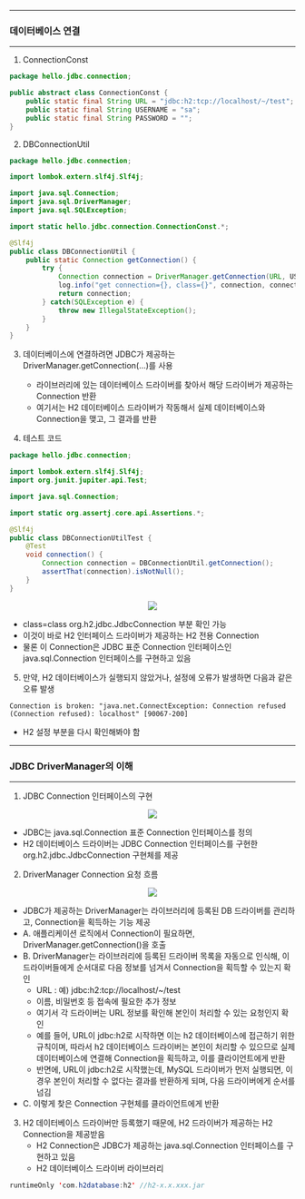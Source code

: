-----
### 데이터베이스 연결
-----
1. ConnectionConst
```java
package hello.jdbc.connection;

public abstract class ConnectionConst {
    public static final String URL = "jdbc:h2:tcp://localhost/~/test";
    public static final String USERNAME = "sa";
    public static final String PASSWORD = "";
}
```

2. DBConnectionUtil
```java
package hello.jdbc.connection;

import lombok.extern.slf4j.Slf4j;

import java.sql.Connection;
import java.sql.DriverManager;
import java.sql.SQLException;

import static hello.jdbc.connection.ConnectionConst.*;

@Slf4j
public class DBConnectionUtil {
    public static Connection getConnection() {
        try {
            Connection connection = DriverManager.getConnection(URL, USERNAME, PASSWORD);
            log.info("get connection={}, class={}", connection, connection.getClass());
            return connection;
        } catch(SQLException e) {
            throw new IllegalStateException();
        }
    }
}
```

3. 데이터베이스에 연결하려면 JDBC가 제공하는 DriverManager.getConnection(...)를 사용
   - 라이브러리에 있는 데이터베이스 드라이버를 찾아서 해당 드라이버가 제공하는 Connection 반환
   - 여기서는 H2 데이터베이스 드라이버가 작동해서 실제 데이터베이스와 Connection을 맺고, 그 결과를 반환

4. 테스트 코드
```java
package hello.jdbc.connection;

import lombok.extern.slf4j.Slf4j;
import org.junit.jupiter.api.Test;

import java.sql.Connection;

import static org.assertj.core.api.Assertions.*;

@Slf4j
public class DBConnectionUtilTest {
    @Test
    void connection() {
        Connection connection = DBConnectionUtil.getConnection();
        assertThat(connection).isNotNull();
    }
}
```
<div align="center">
<img src="https://github.com/sooyounghan/Spring/assets/34672301/011ac2e5-18df-4005-bc07-d9bde6f68c87">
</div>

  - class=class org.h2.jdbc.JdbcConnection 부분 확인 가능
  - 이것이 바로 H2 인터페이스 드라이버가 제공하는 H2 전용 Connection
  - 물론 이 Connection은 JDBC 표준 Connection 인터페이스인 java.sql.Connection 인터페이스를 구현하고 있음

5. 만약, H2 데이터베이스가 실행되지 않았거나, 설정에 오류가 발생하면 다음과 같은 오류 발생
```
Connection is broken: "java.net.ConnectException: Connection refused (Connection refused): localhost" [90067-200]
```
  - H2 설정 부분을 다시 확인해봐야 함

-----
### JDBC DriverManager의 이해
-----
1. JDBC Connection 인터페이스의 구현
<div align="center">
<img src="https://github.com/sooyounghan/Spring/assets/34672301/d1952b8f-cce8-43b2-a786-3dfba2be20d1">
</div>

  - JDBC는 java.sql.Connection 표준 Connection 인터페이스를 정의
  - H2 데이터베이스 드라이버는 JDBC Connection 인터페이스를 구현한 org.h2.jdbc.JdbcConnection 구현체를 제공

2. DriverManager Connection 요청 흐름
<div align="center">
<img src="https://github.com/sooyounghan/Spring/assets/34672301/191588ec-a9ef-43c0-99cf-95e33b309ad2">
</div>

  - JDBC가 제공하는 DriverManager는 라이브러리에 등록된 DB 드라이버를 관리하고, Connection을 획득하는 기능 제공
  - A. 애플리케이션 로직에서 Connection이 필요하면, DriverManager.getConnection()을 호출
  - B. DriverManager는 라이브러리에 등록된 드라이버 목록을 자동으로 인식해, 이 드라이버들에게 순서대로 다음 정보를 넘겨서 Connection을 획득할 수 있는지 확인
    + URL : 예) jdbc:h2:tcp://localhost/~/test
    + 이름, 비밀번호 등 접속에 필요한 추가 정보
    + 여기서 각 드라이버는 URL 정보를 확인해 본인이 처리할 수 있는 요청인지 확인
    + 예를 들어, URL이 jdbc:h2로 시작하면 이는 h2 데이터베이스에 접근하기 위한 규칙이며, 따라서 h2 데이터베이스 드라이버는 본인이 처리할 수 있으므로 실제 데이터베이스에 연결해 Connection을 획득하고, 이를 클라이언트에게 반환
    + 반면에, URL이 jdbc:h2로 시작했는데, MySQL 드라이버가 먼저 실행되면, 이 경우 본인이 처리할 수 없다는 결과를 반환하게 되며, 다음 드라이버에게 순서를 넘김
  - C. 이렇게 찾은 Connection 구현체를 클라이언트에게 반환

3. H2 데이터베이스 드라이버만 등록했기 때문에, H2 드라이버가 제공하는 H2 Connection을 제공받음
   - H2 Connection은 JDBC가 제공하는 java.sql.Connection 인터페이스를 구현하고 있음
   - H2 데이터베이스 드라이버 라이브러리
```java
runtimeOnly 'com.h2database:h2' //h2-x.x.xxx.jar
```
